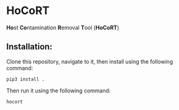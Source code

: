 # HoCoRT
<strong>Ho</strong>st <strong>Co</strong>ntamination <strong>R</strong>emoval <strong>T</strong>ool (<strong>HoCoRT</strong>)

## Installation:

Clone this repository, navigate to it, then install using the following command:

```
pip3 install .
```

Then run it using the following command:

```
hocort
```
